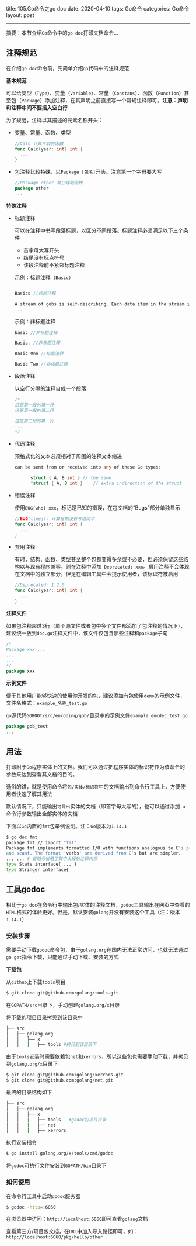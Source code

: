 title: 105.Go命令之go doc
date: 2020-04-10
tags: Go命令
categories: Go命令
layout: post

------

摘要：本节介绍`Go`命令中的`go doc`打印文档命令...

<!-- more -->

## 注释规范

在介绍`go doc`命令前，先简单介绍`go`代码中的注释规范

**基本规范**

可以给类型（`Type`）、变量（`Variable`）、常量（`Constans`）、函数（`Function`）甚至包（`Package`）添加注释，在其声明之前直接写一个常规注释即可。**注意：声明和注释中间不要插入空白行**

为了规范，注释以其描述的元素名称开头：

- 变量、常量、函数、类型

  ```go
  //Calc 计算年龄的函数
  func Calc(year: int) int {
    ...
  }
  ```

- 包注释比较特殊，以`Package [包名]`开头。注意第一个字母要大写

  ```go
  //Package other 其它辅助函数
  package other
  ...
  ```

**特殊注释**

- 标题注释

  可以在注释中书写段落标题，以区分不同段落。标题注释必须满足以下三个条件

  - 首字母大写开头
  - 结尾没有标点符号
  - 该段注释前不紧邻标题注释

  示例：标题注释（`Basic`）

  ```go
  
  Basics //标题注释
  
  A stream of gobs is self-describing. Each data item in the stream is preceded by
  ...
  ```

  示例：非标题注释

  ```go
  basic //非标题注释
  
  Basic. //非标题注释
  
  Basic One //标题注释
  
  Basic Two //非标题注释
  ```

- 段落注释

  以空行分隔的注释自成一个段落

  ```go
  /*
  这是第一段的第一行
  这是第一段的第二行
  
  这是第二段的第一行
  ...
  */
  ```

- 代码注释

  预格式化的文本必须相对于周围的注释文本缩进

  ```go
  can be sent from or received into any of these Go types:
  
  		struct { A, B int }	// the same
  		*struct { A, B int }	// extra indirection of the struct
  ```

- 错误注释

  使用`BUG(who) xxx`，标记是已知的错误，在包文档的“Bugs”部分单独显示

  ```go
  //BUG(lleej): 计算日期没有考虑闰年
  func Calc(year: int) int {
    ...
  }
  ```

- 弃用注释

  有时，结构、函数、类型甚至整个包都变得多余或不必要，但必须保留这些结构以与现有程序兼容，则在注释中添加` Deprecated: xxx`。启用注释不会体现在文档中的独立部分，但是在编辑工具中会提示使用者，该标识符被启用

  ```go
  //Deprecated: 1.2.0
  func Calc(year: int) int {
    ...
  }
  ```

**注释文件**

如果包注释超过3行（单个源文件或者包中多个文件都添加了包注释的情况下），建议统一放到`doc.go`注释文件中，该文件仅包含那些注释和`package`子句

```go
/*
Package xxx ...
...
...
*/
package xxx
```

**示例文件**

便于其他用户能够快速的使用你开发的包，建议添加有包使用`demo`的示例文件，文件名格式：`example_名称_test.go`

`go`源代码`GOROOT/src/encoding/gob/`目录中的示例文件`example_encdec_test.go`

```go
package gob_test
...
```

## 用法

打印附于`Go`程序实体上的文档。我们可以通过把程序实体的标识符作为该命令的参数来达到查看其文档的目的。

通俗的讲，就是使用命令将`包/实体/标识符`中的文档输出到命令行工具上，方便使用者快速了解其用法

默认情况下，只能输出`可导出`实体的文档（即首字母大写的），也可以通过添加`-u`命令行参数输出全部实体的文档

下面以`Go`内置的`fmt`包举例说明。注：`Go`版本为`1.14.1`
```bash
$ go doc fmt
package fmt // import "fmt"
Package fmt implements formatted I/O with functions analogous to C's printf
and scanf. The format 'verbs' are derived from C's but are simpler.
... ... # 省略号省略了其中大段的注释内容
type State interface{ ... }
type Stringer interface{
```

## 工具godoc

相比于`go doc`在命令行中输出包/实体的注释文档，`godoc`工具输出在网页中查看的`HTML`格式的体验更好。但是，默认安装`golang`并没有安装这个工具（注：版本`1.14.1`）

### 安装步骤

需要手动下载`godoc`命令包，由于`golang.org`在国内无法正常访问，也就无法通过`go get`指令下载，只能通过手动下载、安装的方式

**下载包**

从`github`上下载`tools`项目

```bash
$ git clone git@github.com:golang/tools.git
```

在`GOPATH/src`目录下，手动创建`golang.org/x`目录

将下载的项目目录拷贝到该目录中

```bash
├── src
│   ├── golang.org
│   │   ├── x
│   │   |   ├── tools #拷贝到该目录下
```

由于`tools`安装时需要依赖包`net`和`xerrors`，所以这些包也需要手动下载，并拷贝到`golang.org/x`目录下

```bash
$ git clone git@github.com:golang/xerrors.git
$ git clone git@github.com:golang/net.git
```

最终的目录结构如下

```bash
├── src
│   ├── golang.org
│   │   ├── x
│   │   |   ├── tools 	#godoc包项目目录
│   │   |   ├── net 		
│   │   |   ├── xerrors 
```

执行安装指令

```bash
$ go install golang.org/x/tools/cmd/godoc
```

将`godoc`可执行文件安装到`GOPATH/bin`目录下

### 如何使用

在命令行工具中启动`godoc`服务器

```bash
$ godoc -http=:6060
```

在浏览器中访问：`http://localhost:6060`即可查看`golang`文档

查看第三方/项目包文档，在`URL`中加入导入路径即可，如：`http://localhost:6060/pkg/hello/other`







